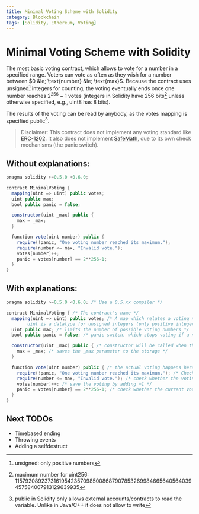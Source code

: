 ```yaml
---
title: Minimal Voting Scheme with Solidity
category: Blockchain
tags: [Solidity, Ethereum, Voting]
---
```


Minimal Voting Scheme with Solidity
=====================================
The most basic voting contract, which allows to vote for a number in a specified range. Voters can vote as often as they wish for a number between $0 &le; \text{number} &le; \text{max}$.
Because the contract uses unsigned[^1] integers for counting, the voting eventually ends once one number reaches $2^{256}-1$ votes (integers in Solidity have 256 bits[^2] unless otherwise specified, e.g., uint8 has 8 bits).

The results of the voting can be read by anybody, as the votes mapping is specified public[^3].

> Disclaimer: This contract does not implement any voting standard like [ERC-1202](https://github.com/xinbenlv/eip-1202/blob/master/EIP-1202.md). It also does not implement [SafeMath](https://github.com/OpenZeppelin/openzeppelin-contracts/blob/master/contracts/math/SafeMath.sol), due to its own check mechanisms (the panic switch).

## Without explanations:
```java
pragma solidity >=0.5.0 <0.6.0;

contract MinimalVoting {
  mapping(uint => uint) public votes;
  uint public max;
  bool public panic = false;

  constructor(uint _max) public {
    max = _max;
  }

  function vote(uint number) public {
    require(!panic, "One voting number reached its maximum.");
    require(number <= max, "Invalid vote.");
    votes[number]++;
    panic = votes[number] == 2**256-1;
  }
}
```

## With explanations:

```java
pragma solidity >=0.5.0 <0.6.0; /* Use a 0.5.xx compiler */

contract MinimalVoting { /* The contract's name */
  mapping(uint => uint) public votes; /* A map which relates a voting number to the amount of its votes 
		uint is a datatype for unsigned integers (only positive integers) */
  uint public max; /* limits the number of possible voting numbers */
  bool public panic = false; /* panic switch, which stops voting if a number received the maximum amount of votes by reaching the maximum of an integer */

  constructor(uint _max) public { /* constructor will be called when the contract is created */
    max = _max; /* saves the _max parameter to the storage */
  }

  function vote(uint number) public { /* the actual voting happens here. It expects a number to vote for. */
    require(!panic, "One voting number reached its maximum."); /* Check whether any previuos voting has reached the maximum of an usigned 256-bit unteger */
    require(number <= max, "Invalid vote."); /* check whether the voting is in the specified range */
    votes[number]++; /* save the voting by adding +1 */
    panic = votes[number] == 2**256-1; /* check whether the current vote reached the integer maximum, so it would have to stop the voting */
  }
}
```


## Next TODOs
- Timebased ending
- Throwing events
- Adding a selfdestruct

[^1]: unsigned: only positive numbers
[^2]: maximum number for uint256: 115792089237316195423570985008687907853269984665640564039457584007913129639935
[^3]: public in Solidity only allows external accounts/contracts to read the variable. Unlike in Java/C++ it does not allow to write

[//]: # ( #Blockchain #Solidity #Voting #Ethereum )